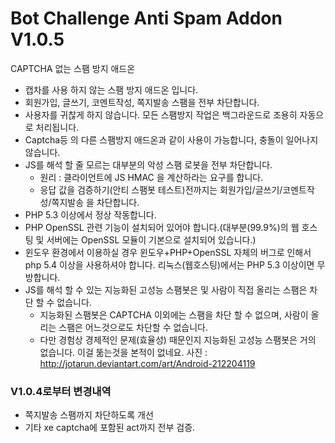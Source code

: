 # Bot Challenge Anti Spam Addon V1.0.5
CAPTCHA 없는 스팸 방지 애드온

- 캡차를 사용 하지 않는 스팸 방지 애드온 입니다.
- 회원가입, 글쓰기, 코멘트작성, 쪽지발송 스팸을 전부 차단합니다.
- 사용자를 귀찮게 하지 않습니다. 모든 스팸방지 작업은 백그라운드로 조용히 자동으로 처리됩니다.
- Captcha등 의 다른 스팸방지 애드온과 같이 사용이 가능합니다, 충돌이 일어나지 않습니다.
- JS를 해석 할 줄 모르는 대부분의 악성 스팸 로봇을 전부 차단합니다.
  - 원리 : 클라이언트에 JS HMAC 을 계산하라는 요구를 합니다.
  - 응답 값을 검증하기(안티 스팸봇 테스트)전까지는 회원가입/글쓰기/코멘트작성/쪽지발송 을 차단합니다.
- PHP 5.3 이상에서 정상 작동합니다.
- PHP OpenSSL 관련 기능이 설치되어 있어야 합니다.(대부분(99.9%)의 웹 호스팅 및 서버에는 OpenSSL 모듈이 기본으로 설치되어 있습니다.)
- 윈도우 환경에서 이용하실 경우 윈도우+PHP+OpenSSL 자체의 버그로 인해서 php 5.4 이상을 사용하셔야 합니다. 리눅스(웹호스팅)에서는 PHP 5.3 이상이면 무방합니다.
- JS를 해석 할 수 있는 지능화된 고성능 스팸봇은 및 사람이 직접 올리는 스팸은 차단 할 수 없습니다.
    - 지능화된 스팸봇은 CAPTCHA 이외에는 스팸을 차단 할 수 없으며, 사람이 올리는 스팸은 어느것으로도 차단할 수 없습니다.
    - 다만 경험상 경제적인 문제(효율성) 때문인지 지능화된 고성능 스팸봇은 거의 없습니다. 이걸 뚦는것을 본적이 없네요.
사진 : http://jotarun.deviantart.com/art/Android-212204119


### V1.0.4로부터  변경내역
- 쪽지발송 스팸까지 차단하도록 개선
- 기타 xe captcha에 포함된 act까지 전부 검증.

